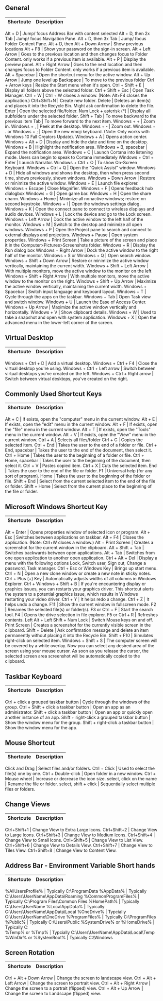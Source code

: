 ## General

Shortcute | Description
------------ | -------------

Alt + D | Jump/ focus Address Bar with content selected
Alt + D, then 2x Tab | Jump/ focus Navigation Pane.
Alt + D, then 3x Tab | Jump/ focus Folder Content Pane.
Alt + D, then Alt + Down Arrow | Show previous locations
Alt + F8 | Show your password on the sign-in screen.
Alt + Left Arrow | Goes to the previous location and then changes focus to Folder Content. only works if a previous item is available.
Alt + P | Display the preview panel.
Alt + Right Arrow | Goes to the next location and then changes focus to Folder Content. only works if a previous item is available.
Alt + Spacebar | Open the shortcut menu for the active window.
Alt + Up Arrow | Jump one level up
Backspace | To move to the previous folder
Ctrl + Arrow keys | Resize the Start menu when it's open.
Ctrl + Shift + E | Display all folders above the selected folder.
Ctrl + Shift + Esc | Open Task Manager.
Ctrl + W | Ctrl + W closes a window. (Note: Alt+F4 closes the application.)
Ctrl+Shift+N | Create new folder.
Delete | Deletes an item(s) and places it into the Recycle Bin. Might ask confirmation to delete the file.
Enter | Open the selected file/folder.
Num Lock + asterisk (*) | Display all subfolders under the selected folder.
Shift + Tab | To move backward to the previous item
Tab | To move forward to the next item.
Windows + + | Zoom in.
Windows + , | Peek at the desktop.
Windows + - | Zoom out.
Windows + . or Windows + ; | Open the new emoji keyboard. (Note: Only works with Windows 10 Fall Creators Update).
Windows + A | Opens action center.
Windows + Alt + D | Display and hide the date and time on the desktop.
Windows + B | Highlight the notification area.
Windows + B, spacebar | Expand the notification area.
Windows + C | Launch Cortana into listening mode. Users can begin to speak to Cortana immediately
Windows + Ctrl + Enter | Launch Narrator.
Windows + Ctrl + O | To show On-Screen Keyboard.
Windows + Ctrl + Q | Open the "Quick Assist" window.
Windows + D | Hide all windows and shows the desktop, then when press second time, shows previously, shown windows.
Windows + Down Arrow | Restore or minimize the active window.
Windows + E | Launch file explorer.
Windows + Escape | Close Magnifier.
Windows + F | Opens feedback hub dialogbox
Windows + G | Open game bar.
Windows + H | Open the share charm.
Windows + Home | Minimize all nonactive windows; restore on second keystroke.
Windows + I | Open the windows settings dialog.
Windows + K | Open the connect pane to connect to wireless displays and audio devices.
Windows + L | Lock the device and go to the Lock screen.
Windows + Left Arrow | Dock the active window to the left half of the monitor.
Windows + M | Switch to the desktop and minimize all open windows.
Windows + P | Open the Project pane to search and connect to external displays and projectors.
Windows + Pause | Open system properties.
Windows + Print Screen | Take a picture of the screen and place it in the Computer&gt;Pictures&gt;Screenshots folder.
Windows + R | Display the Run dialog box
Windows + Right Arrow | Dock the active window to the right half of the monitor.
Windows + S or Windows + Q | Open search window.
Windows + Shift + Down Arrow | Restore or minimize the active window vertically, maintaining the current width.
Windows + Shift + Left Arrow | With multiple monitors, move the active window to the monitor on the left
Windows + Shift + Right Arrow | With multiple monitors, move the active window to the monitor on the right.
Windows + Shift + Up Arrow | Maximize the active window vertically, maintaining the current width.
Windows + Spacebar | Switch input language and keyboard layout.
Windows + T | Cycle through the apps on the taskbar.
Windows + Tab | Open Task view and switch window.
Windows + U | Launch the Ease of Access Center.
Windows + Up Arrow | Maximize the active window vertically and horizontally.
Windows + V | Show clipboard details.
Windows + W | Used to take a snapshot and open with system application.
Windows + X | Open the advanced menu in the lower-left corner of the screen.

## Virtual Desktop

Shortcute | Description
------------ | -------------

Windows + Ctrl + D | Add a virtual desktop.
Windows + Ctrl + F4 | Close the virtual desktop you're using.
Windows + Ctrl + Left arrow | Switch between virtual desktops you've created on the left.
Windows + Ctrl + Right arrow | Switch between virtual desktops, you've created on the right.

## Commonly Used Shortcut Keys

Shortcute | Description
------------ | -------------

Alt + C | If exists, open the "computer" menu in the current window.
Alt + E | If exists, open the "edit" menu in the current window.
Alt + F | If exists, open the "file" menu in the current window.
Alt + T | If exists, open the "Tools" menu in the current window.
Alt + V | If exists, open the "View" menu in the current window.
Ctrl + A | Selects all files/folder
Ctrl + C | Copies the selected item.
Ctrl + End | Takes the user to the end of a folder or file.
Ctrl + End, spacebar | Takes the user to the end of the document, then select it.
Ctrl + Home | Takes the user to the beginning of a folder or file.
Ctrl + Home, spacebar | Takes the user to the beginning of the document, then select it.
Ctrl + V | Pastes copied item.
Ctrl + X | Cuts the selected item.
End | Takes the user to the end of the file or folder.
F1 | Universal help (for any sort of program).
Home | Takes the user to the beginning of the folder or file.
Shift + End | Select from the current selected item to the end of the file or folder.
Shift + Home | Select from the current place to the beginning of the file or folder.

## Microsoft Windows Shortcut Key

Shortcute | Description
------------ | -------------

Alt + Enter | Opens properties window of selected icon or program.
Alt + Esc | Switches between applications on taskbar.
Alt + F4 | Closes the application. (Note: Ctrl+W closes a window.)
Alt + Print Screen | Creates a screenshot for the current window in the clipboard.
Alt + Shift + Tab | Switches backwards between open applications.
Alt + Tab | Switches from one open application to another open application.
Ctrl + Alt + Del | Display a menu with the following options Lock, Switch user, Sign out, Change a password, Task manager.
Ctrl + Esc or Windows Key | Brings up start menu.
Ctrl + N | Open a new clone window or create a new note in sticky notes.
Ctrl + Plus (+) Key | Automatically adjusts widths of all columns in Windows Explorer.
Ctrl + Windows + Shift + B | If you're encountering display or graphics issues, you can restarts your graphics driver. This shortcut alerts the system to a potential graphics issue, which results in Windows restarting your video driver.
Ctrl + Y | It helps redo a change.
Ctrl + Z | It helps undo a change.
F11 | Show the current window in fullscreen mode.
F2 | Renames the selected file(s) or folder(s).
F3 or Ctrl + F | Start the search tool.
F4 | Opens the drive selection in file explorer.
F5 or Ctrl + R | Refreshes contents.
Left Alt + Left Shift + Num Lock | Switch Mouse keys on and off.
Print Screen | Creates a screenshot for the currently visible screen in the clipboard.
Shift + Delete | Ask confirmation message and delete an item permanently without placing it into the Recycle Bin.
Shift + F10 | Simulates right-click on selected item.
Windows + Shift + S | The computer screen will be covered by a white overlay. Now you can select any desired area of the screen using your mouse cursor. As soon as you release the cursor, the selected screen area screenshot will be automatically copied to the clipboard.

## Taskbar Keyboard

Shortcute | Description
------------ | -------------

Ctrl + click a grouped taskbar button | Cycle through the windows of the group.
Ctrl + Shift + click a taskbar button | Open an app as an administrator.
Shift + click a taskbar button | Open an app or quickly open another instance of an app.
Shift + right-click a grouped taskbar button | Show the window menu for the group.
Shift + right-click a taskbar button | Show the window menu for the app.

## Mouse Shortcut

Shortcute | Description
------------ | -------------

Click and Drag | Select files and/or folders.
Ctrl + Click | Used to select the file(s) one by one.
Ctrl + Double-click | Open folder in a new window.
Ctrl + Mouse wheel | Increase or decrease the icon size.
select, click on the name | Rename the file or folder.
select, shift + click | Sequentially select multiple files or folders.

## Change Views

Shortcute | Description
------------ | -------------

Ctrl+Shift+1 | Change View to Extra Large Icons.
Ctrl+Shift+2 | Change View to Large Icons.
Ctrl+Shift+3 | Change View to Medium Icons.
Ctrl+Shift+4 | Change View to Small Icons.
Ctrl+Shift+5 | Change View to List View.
Ctrl+Shift+6 | Change View to Details View.
Ctrl+Shift+7 | Change View to Tiles View.
Ctrl+Shift+8 | Change View to Content View.

## Address Bar - Environment Variable Short hands

Shortcute | Description
------------ | -------------

%AllUsersProfile% | Typically C:\ProgramData
%AppData% | Typically C:\Users\UserName\AppData\Roaming
%CommonProgramFiles% | Typically C:\Program Files\Common Files
%HomePath% | Typically C:\Users\UserName
%LocalAppData% | Typically C:\Users\UserName\AppData\Local
%OneDrive% | Typcially C:\Users\UserName\OneDrive
%ProgramFiles% | Typically C:\ProgramFiles
%Public% | Typically C:\Users\Public
%SystemDrive% or %HomeDrive% | Typically C:\
%Temp% or %Tmp% | Typcially C:\Users\UserName\AppData\Local\Temp
%WinDir% or %SystemRoot% | Typically C:\Windows

## Screen Rotation

Shortcute | Description
------------ | -------------

Ctrl + Alt + Down Arrow | Change the screen to landscape view.
Ctrl + Alt + Left Arrow | Change the screen to portrait view.
Ctrl + Alt + Right Arrow | Change the screen to a portrait (flipped) view.
Ctrl + Alt + Up Arrow | Change the screen to Landscape (flipped) view.

